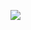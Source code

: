 ![](https://5docs.oss-cn-shanghai.aliyuncs.com/res/typora/5D_my/9de4a1d8-dc41-4d0c-b9da-eecef714bad0__5d45c1b7ba750a21253e37d1d4d7cac8.png)